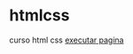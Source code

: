 # htmlcss
 curso html css
<a href="https://cassiowebwork.github.io/htmlcss/desafio/index.html.html">executar pagina</a>